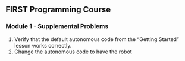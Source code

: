 ## FIRST Programming Course
### Module 1 - Supplemental Problems

1. Verify that the default autonomous code from the “Getting Started” lesson works correctly.
2. Change the autonomous code to have the robot 


